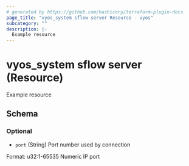```yaml
---
# generated by https://github.com/hashicorp/terraform-plugin-docs
page_title: "vyos_system sflow server Resource - vyos"
subcategory: ""
description: |-
  Example resource
---
```


# vyos_system sflow server (Resource)

Example resource



<!-- schema generated by tfplugindocs -->
## Schema

### Optional

- `port` (String) Port number used by connection

Format: u32:1-65535
Numeric IP port
